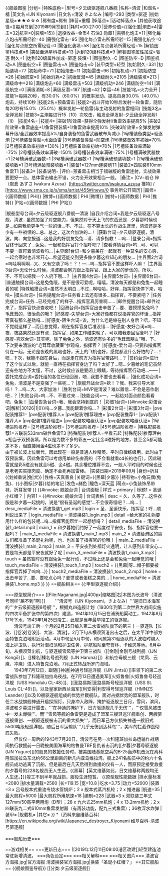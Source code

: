 {{舰娘图鉴 
|分组=
|特殊底色=
|型号=夕云级驱逐舰八番舰
|名称=清波
|和谐名=棈
|英文名=IJN Kiyonami
|日文名=清波 きよなみ
|编号=293
|类型=驱逐
|初始星级=★★☆☆☆
|稀有度=稀有
|阵营=重樱
|掉落点=
|活动掉落点=
|其他获取途径=[[每月签到|2019年9月签到]]
|耗时=00:27:00
|营养价值={{强化值|炮击=4|雷击=32|航空=0|装填=15}}
|退役收益=金币4 石油3 勋章1
|需强化炮击=11
|强化每点炮击所需经验=40
|需强化雷击=95
|强化每点雷击所需经验=15
|需强化航空=0
|强化每点航空所需经验=0
|需强化装填=58
|强化每点装填所需经验=15
|解锁图鉴科技点=6
|突破至满星科技点=13
|达到120级科技点=9
|解锁图鉴属性加成=驱逐 耐久+1
|达到120级属性加成=驱逐 装填+1
|图鉴耐久=C
|图鉴防空=D
|图鉴机动=A
|图鉴航空=E
|图鉴雷击=A
|图鉴炮击=D
|装甲类型=轻型
|初始耐久=331
|初始装填=77
|初始命中=71
|初始炮击=11
|初始雷击=96
|初始机动=71
|初始防空=26
|初始航空=0
|初始消耗=2
|初始反潜=45
|满级耐久=2105
|满级装填=213
|满级命中=218
|满级炮击=60
|满级雷击=503
|满级机动=246
|满级防空=141
|满级航空=0
|满级消耗=8
|满级反潜=187
|航速=42
|幸运=46
|技能1名=火力全开
|技能1=每隔20秒，有30.0%（60.0%）的概率发动，提高自身30.0%（40.0%）炮击，持续10秒
|技能2名=预备雷击
|技能2=战斗开始10秒后发射一轮鱼雷，随后每20秒有15.0%（25.0%）概率发射一轮鱼雷(与主动发射的鱼雷相同)
|技能3名=全弹发射
|技能3=主炮每进行15（10）次攻击，触发全弹发射-夕云级全弹发射I（II）
|技能4名=
|技能4=
|突破1阶效果=获得全弹发射I/鱼雷效率提高5%
|突破2阶效果=鱼雷底座+1/鱼雷预装填+1/鱼雷效率提高10%
|突破3阶效果=全弹发射弹幕升级/全武器效率提高5%/自身装备的鱼雷武器散布角减小
|1号槽装备类型=驱逐炮
|2号槽装备类型=水面鱼雷
|3号槽装备类型=防空炮
|1号槽装备效率初始=70%
|2号槽装备效率初始=130%
|3号槽装备效率初始=70%
|1号槽装备效率满破=75%
|2号槽装备效率满破=150%
|3号槽装备效率满破=75%
|1号槽满破武器数=1
|2号槽满破武器数=1
|3号槽满破武器数=1
|1号槽满破预装填数=1
|2号槽满破预装填数=1
|3号槽满破预装填数=1
|装备1=127mm连装炮T1
|装备2=四联装610mm鱼雷T1
|装备3=
|装备说明=
|评价=预备雷击相当于错轴版的鱼雷连射，实战效果要更好一点。总体雷击输出不错，火力全开效果相当一般。
|备注=
|CV=岩仓 梓（岩倉 あずさ Iwakura Azusa）[https://twitter.com/iwakura_azusa 推特] / [https://www.sma.co.jp/s/sma/artist/455#/news/0 事务所公开简历]
|画师={{画师数据 | PHI}}
|微博={{画师数据 | PHI |微博}}
|推特={{画师数据 | PHI |推特}}
|P站={{画师数据 | PHI |P站}}

|舰船型号台词=夕云级驱逐舰八番舰—清波
|自我介绍台词=我是夕云级驱逐八号舰，清波…虽然加强了对空能力，但果然对于天上飞的东西还是…夕暮那时候也是…如果我能更争气一些的话…不、不过，在不算太长的作战生涯里，清波还是多少有一些战绩的…总、总之，这次会加油的…！
|获取台词=夕云级驱逐舰，清波。向、向您报道…这是我的好朋友兔兔…请、请多指教！…呜…
|登录台词=指挥官终于回来了…兔兔，一起和指挥官打个招呼吧？
|查看详情台词=呜…可、可以不要一直盯着清波看吗…
|主界面1台词=和夕暮呆在一起就有一种莫名的安心感，一起合宿时也非常开心…希望还能交到更多像夕暮这样知心的朋友…
|主界面2台词=呜哇啊啊啊…又、又有空袭了吗！？！—…呜…指挥官不要这样吓人嘛！
|主界面3台词=无论什么时候，清波都会努力跟上指挥官、跟上大家的步伐的，所以，不、不可以把我一个人扔下哦…？
|主界面4台词=
|主界面5台词=
|主界面6台词= 
|普通触摸台词=这是兔兔哦，是不是很可爱呢，嘻嘻。清波每天都是和兔兔一起睡着的呢
|特殊触摸台词=虽然不太明白…不过…啊哈哈，好痒…指挥官快停下来，哈哈~
|摸头台词=
|任务提醒台词=任务看上去还有很多…指挥官，不要紧吧？
|任务完成台词=任务…已经完成了的样子…指挥官真厉害啊……
|邮件提醒台词=邮件过来了，指挥官快点查收吧！
|回港台词=指挥官出击辛苦了…要、要摸摸兔兔吗？毛茸茸的，很治愈的哦？
|好感度-失望台词=大家好像都在说指挥官的坏话…指挥官真有那么差劲吗…
|好感度-陌生台词=诶，为什么老是缩在别人身后？唔，不知不觉就这样了…而且总觉得，跟在指挥官身后准没错…
|好感度-友好台词=呜…夜、夜路果然还是有点…指挥官…如果工作结束晚了，可以陪我走回宿舍吗？
|好感度-喜欢台词=其实呢，除了兔兔之外，清波还有许多的“毛茸茸朋友”哦，下、下次要来清波的“毛茸茸收藏室”参观吗，指挥官？
|好感度-爱台词=只要和指挥官待在一起，无论是夜晚的黑暗也好，天上的飞机也好，感觉都没什么好怕的了…！嗯…下次，我能不跟在身后，而是走在前方为指挥官带路吗…？
|誓约台词=进行了这个仪式以后，就能一直待在指挥官身边了吗？太好了…嗯…夕暮给的笔记虽然还有些地方不太懂，不过，这时候应该是要闭上眼睛，等待指挥官行动吧…——
|委托完成台词=委托组的各位已经回港，唔…我要不要也去看看…
|强化成功台词=兔兔，清波是不是变强了一些呢…？
|旗舰开战台词=欸！？我、我来引导大家吗！？…呜…大、大家加油！
|胜利台词=MVP是清波？难以置信…不会是恶作剧吧…？
|失败台词=呜…不、不要过来…
|技能台词=一、一起给对面点颜色看看吧，兔兔！
|血量告急台词=我、我会坚持到底的！
|彩蛋1台词={{#invoke:彩蛋台词|解析|30126|1|0}}呜…夕暮…我能跟着你吗…？
|彩蛋2台词=
|彩蛋3台词=
|pve配装推荐1=
|pve配装1推荐人=
|pve配装1推荐理由=
|pvp配装推荐1=
|pvp配装1推荐人=
|pvp配装1推荐理由=
|pve配装攻略组认证=
|pvp配装攻略组认证=
|1号槽进阶推荐=
|2号槽进阶推荐=
|3号槽进阶推荐=
|45号槽进阶推荐=
|特殊配装推荐1=五联装533mm磁性鱼雷T3
|特殊配装1推荐人=坐看云起
|特殊配装1推荐理由=相当于双预装填，所以是为数不多的彩五一定比金4磁好的地方，甚至金5都可能差不多，但直接用金4磁也差不了多少。<br>
由于被长波上位替代，因此现在一般是普通人秒精英、平时自律练级用，此时由于双预装填，因此鱼雷可以考虑用单轮伤害高的（不会看就看cd长的也行），因此磁雷就是彩5磁没有就金5磁、金4磁。其余槽位推荐不变，一般人平时用的时候也还是老老实实撑肉度、确定不会死再加雷棒。
|实装日期=2019年09月
|身份=折耳{{划掉重说|兔|犬}}
|性格=天真善良
|关键词={{黑幕|夕暮}}
|持有物=小兔玩偶(兔兔)、{{小图标|夕暮}}给的笔记
|发色=赭色
|瞳色=深天蓝
|萌点=小兔装饰吊带袜、折耳发带
}}
{{#invoke: 舰娘台词 | 台词面板 
| 样式 = primary
| 标题1 = 圣诞小红帽？
| 内容1 = {{#invoke: 舰娘台词 | 台词表格
  | desc = 久、久等了…这件衣服是和夕暮一起挑的，说是“很有圣诞的感觉”…不会很奇怪吧？…呜…
  | desc_mediaFile = 清波换装1_get.mp3
  | login = 圣、圣诞快乐，指挥官！呼…顺利说出来了
  | login_mediaFile = 清波换装1_login.mp3
  | detail =给大家的礼物要用什么样的包装呢…呜…指挥官能帮忙一起想想吗？
  | detail_mediaFile = 清波换装1_detail.mp3
  | main_1 = 和夕暮她们约好了一起度过平安夜，指、指挥官也要一起吗？
  | main_1_mediaFile = 清波换装1_main_1.mp3
  | main_2 = 清波给港区的朋友们都准备了圣诞礼物呢，也、也准备了指挥官的份哦！
  | main_2_mediaFile = 清波换装1_main_2.mp3
  | main_3 = 平安夜到处都灯火通明，让人感到非常安心…要是每天都是平安夜就好了呢
  | main_3_mediaFile = 清波换装1_main_3.mp3
  | touch = 虽然暂时没有跟兔兔一起行动，不过晚上还是会和兔兔一起睡觉的哦
  | touch_mediaFile = 清波换装1_touch_1.mp3
  | touch2 = {{黑幕|呀…帽子都要被指挥官弄掉了呜呜…}}
  | touch2_mediaFile = 清波换装1_touch_2.mp3
  | home = 出击辛苦了…要、要吃点心吗？姜饼或者蛋糕之类的…
  | home_mediaFile = 清波换装1_home.mp3
  }}
}}
==舰船相关==
{{:甲型驱逐舰介绍}}

===原型舰简介===
[[File:Naganami.jpg|400px|缩略图|右|本图为长波号（清波号同样“届不到”啊）]]
　　'''清波号（IJN Kiyonami，きよなみ）'''是旧日本海军的'''夕云级驱逐舰8号舰'''，根据丸四造舰计划（1930年到第二次世界大战间实施的四次军备扩张中的第四次）建造，1941年10月15日在浦贺船渠动工，1942年8月17号下水，1943年1月25日竣工，此舰是当年最早竣工的驱逐舰。<br>
　　清波号竣工后一个月的2月25日编入第二水雷战队旗下的第三十一驱逐队【长波、[[卷波|卷波]]、大波、清波】。2月下旬从横须贺港出击之后，在太平洋中部方面特鲁克泊地附近活动。4月中旬至5月中旬，和同属第31驱逐队的大波临时编入海上护卫队，执行对潜扫荡和护卫任务，护航船队至夸贾林，卡维恩等地。6月中旬，从横须贺出航，与驱逐舰雪风等护卫第三战队（[[金刚|金刚号战列舰（IJN Kongō）]]、[[榛名|榛名号战列舰（IJN Haruna）]]）和航空母舰三艘（龙凤、云鹰、冲鹰）进入特鲁克泊地。7月正式转战所罗门海域。<br>
　　1943年7月12日，跟随[[神通|神通号轻巡洋舰（IJN Jintsū）]]率领下的第二水雷战队参加了科隆班加拉岛夜战。在7月13日遭遇美军[[火奴鲁鲁|火奴鲁鲁号轻巡洋舰（USS Honolulu CL-48）]]、[[圣路易斯|圣路易斯号轻巡洋舰（USS St. Louis CL-49）]]，以及皇家新西兰海军[[利安得|利安得号轻巡洋舰（HMNZS Leander）]]以及10艘驱逐舰组成的优势拦截舰队。面对占据优势的盟军舰队，时任二水战旗舰神通开启探照灯，只身冲入敌阵，掩护驱逐舰三日月，雪风，滨风，清波和夕暮进行雷击。'''在神通的掩护下，日方驱逐舰几乎无伤'''，'''仅雪风被击中一发未爆弹'''。而'''雪风等舰的鱼雷更是造成了盟军三艘轻巡洋舰重创、两艘驱逐舰重创、一艘驱逐舰被击沉的重大损失'''，而日军己方仅损失神通一艘旧式5500吨级轻巡洋舰。随后日军运输队'''几乎无伤到达科岛'''，美军的拦截作战彻底失败。<br>
　　但仅仅一周后的1943年7月20日，清波号在另一次科隆班加拉岛运输作战期间执行救援前一日晚被美国海军的格鲁曼TBF复仇者击沉的[[夕暮|夕暮号驱逐舰(IJN Yūgure)]]的舰员的救援任务时，被美国陆基航空兵的B-25轰炸机击沉在离科隆班加拉岛东北约68公里距离的新几内亚岛维拉湾。舰上241名船员中的约六十名舰员成功逃离了沉船，但是最后在几天后得到救援的仅有一人，而原预定接受救援的夕暮号的228名舰员无人生还。{{黑幕|【英文维基如此，日文维基称两舰均无人生还。】}}竣工不到半年就战损，服役生涯短暂。
{{原型舰性能数据
|排水量标准=2080
|排水量满载=2560
|长=119.15
|宽=10.8
|吃水=3.75
|动力=52000
|装置=3 x 吕号舰本式重油专烧水管锅炉；2 x 舰本式蒸汽机轮；2 x 推进器
|航速=35
|最大航程=5000
|最大航程所用航速=18
|编制=228
|武器=3 x 双联装三年式127mm/50高平两用炮（D型）；28 x 九六式25mm机炮；4 x 13.2mm机枪；2 x 四联装九二式610mm鱼雷发射器（有再装功能，配九三式鱼雷）；36枚深水炸弹
|装甲=
|舰载机=
|其它=
}}
*（资料来自维基百科）<ref>[https://en.wikipedia.org/wiki/Japanese_destroyer_Kiyonami 维基百科-清波号驱逐舰]</ref><br><br>
===舰船历史===

==游戏相关==
===更新日志===
[[2019年12月11日09:00港区改建]]轻型建造池常驻新增清波。
===角色设定===
===相关解释===
===相关图片===
<gallery mode="packed" heights="300px">
清波官方海报.jpg|官方海报
清波换装官方海报.jpg|换装「圣诞小红帽？」
</gallery>
==其它舰船==
{{舰娘图鉴导航}}
[[分类:夕云级驱逐舰]]